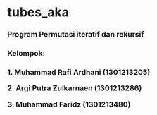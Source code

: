 # tubes_aka
<h3 >Program Permutasi iteratif dan rekursif<h3/>
<h3 >Kelompok:<h3/>
<p>1. Muhammad Rafi Ardhani (1301213205)</p>
<p>2. Argi Putra Zulkarnaen (1301213286)</p>
<p>3. Muhammad Faridz (1301213480)</p>
